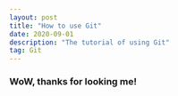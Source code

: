 ```yaml
---
layout: post
title: "How to use Git"
date: 2020-09-01 
description: "The tutorial of using Git"
tag: Git
---
```


<h3>WoW, thanks for looking me!</h3>
